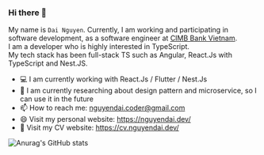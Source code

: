 ### Hi there 👋

My name is `Dai Nguyen`. Currently, I am working and participating in software development, as a software engineer at <a href="https://www.cimbbank.com.vn/vi/personal/home.html" target="_blank">CIMB Bank Vietnam</a>.
<br />
I am a developer who is highly interested in TypeScript.<br />My tech stack has been full-stack TS such as Angular, React.Js with TypeScript and Nest.JS.

- 💻 I am currently working with React.Js / Flutter / Nest.Js
- 🎉 I am currently researching about design pattern and microservice, so I can use it in the future
- 📫 How to reach me: nguyendai.coder@gmail.com
- 😄 Visit my personal website: https://nguyendai.dev/
- 💼 Visit my CV website: https://cv.nguyendai.dev/

![Anurag's GitHub stats](https://github-readme-stats.vercel.app/api?username=ngtrdai197&theme=nightowl&show_icons=true)
